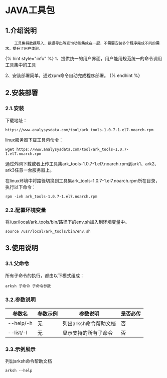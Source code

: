 # JAVA工具包

## 1.介绍说明

        工具集将数据导入、数据导出等查询功能集成在一起，不需要安装多个程序完成不同的需求，提升了用户体验。

{% hint style="info" %}
1、提供统一的用户界面，用户能用规范统一的命令调用工具集中的工具

2、安装部署简单，通过rpm命令自动完成程序部署。
{% endhint %}

## 2.安装部署

### 2.1.安装

下载地址：

```
https://www.analysysdata.com/tool/ark_tools-1.0.7-1.el7.noarch.rpm
```

linux服务器下载工具包命令： 

```
wget https://www.analysysdata.com/tool/ark_tools-1.0.7-1.el7.noarch.rpm
```

通过外网下载或者上传工具集ark_tools-1.0.7-1.el7.noarch.rpm到ark1、ark2、ark3任意一台服务器上。

在linux环境中将路径切换到工具集ark_tools-1.0.7-1.el7.noarch.rpm所在目录，执行以下命令： 

```
rpm -ivh ark_tools-1.0.7-1.el7.noarch.rpm
```

### 2.2.配置环境变量

将/usr/local/ark_tools/bin/路径下的env.sh加入到环境变量中。

```
source /usr/local/ark_tools/bin/env.sh
```

## 3.使用说明

### 3.1.父命令

所有子命令的执行，都由以下模式组成：

```
arksh 子命令 子命令参数
```

### 3.2.参数说明

| 参数名       | 参数示例 | 参数说明          | 是否必传 |
| --------- | ---- | ------------- | ---- |
| --help/-h | 无    | 列出arksh命令帮助文档 | 否    |
| --list/-l | 无    | 显示支持的所有子命令    | 否    |

### 3.3.示例展示

列出arksh命令帮助文档

```
arksh --help
```
